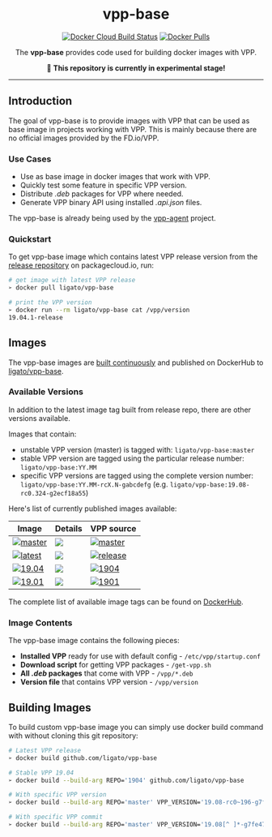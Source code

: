 <h1 align="center">vpp-base</h1>

<p align="center">
  <a href="https://hub.docker.com/r/ligato/vpp-base/builds"><img src="https://img.shields.io/docker/cloud/build/ligato/vpp-base.svg" alt="Docker Cloud Build Status"></a>
  <a href="https://hub.docker.com/r/ligato/vpp-base"><img src="https://img.shields.io/docker/pulls/ligato/vpp-base.svg" alt="Docker Pulls"></a>
</p>

<p align="center">The <b>vpp-base</b> provides code used for building docker images with VPP.</p>
<p align="center">🚧 <b>This repository is currently in experimental stage!</b></p>

---

## Introduction

The goal of vpp-base is to provide images with VPP that can be used as base image in projects working with VPP. This is mainly because there are no official images provided by the FD.io/VPP.

### Use Cases

* Use as base image in docker images that work with VPP.
* Quickly test some feature in specific VPP version.
* Distribute _.deb_ packages for VPP where needed.
* Generate VPP binary API using installed _.api.json_ files.

The vpp-base is already being used by the [vpp-agent](https://github.com/ligato/vpp-agent) project.

### Quickstart

To get vpp-base image which contains latest VPP release version from the [release repository][packagecloud-fdio] on packagecloud.io, run:

```sh
# get image with latest VPP release
➢ docker pull ligato/vpp-base

# print the VPP version
➢ docker run --rm ligato/vpp-base cat /vpp/version
19.04.1-release
```

## Images

The vpp-base images are [built continuously][dockercloud-builds] and published on DockerHub to [ligato/vpp-base][dockerhub].

### Available Versions

In addition to the latest image tag built from release repo, there are other versions available. 

Images that contain:
- unstable VPP version (master) is tagged with: `ligato/vpp-base:master`
- stable VPP version are tagged using the particular release number: `ligato/vpp-base:YY.MM`
- specific VPP versions are tagged using the complete version number: `ligato/vpp-base:YY.MM-rcX.N-gabcdefg` (e.g. `ligato/vpp-base:19.08-rc0.324-g2ecf18a55`)

Here's list of currently published images available:

| Image | Details | VPP source |
|---|---|---|
|[![master](https://img.shields.io/badge/ligato/vpp--base-master-red.svg?logo=docker&logoColor=white&style=popout)][dockerhub] | [![](https://images.microbadger.com/badges/image/ligato/vpp-base:master.svg)](https://microbadger.com/images/ligato/vpp-base:master) | [![master](https://img.shields.io/badge/packagecloud_repo-master-37327b.svg?logo=debian)](https://packagecloud.io/fdio/master) |
|[![latest](https://img.shields.io/badge/ligato/vpp--base-latest-lime.svg?logo=docker&logoColor=white&style=popout)][dockerhub] | [![](https://images.microbadger.com/badges/image/ligato/vpp-base:latest.svg)](https://microbadger.com/images/ligato/vpp-base:latest) | [![release](https://img.shields.io/badge/packagecloud_repo-release-37327b.svg?logo=debian)](https://packagecloud.io/fdio/release) |
|[![19.04](https://img.shields.io/badge/ligato/vpp--base-19.04-blue.svg?logo=docker&logoColor=white&style=popout)][dockerhub] | [![](https://images.microbadger.com/badges/image/ligato/vpp-base:19.04.svg)](https://microbadger.com/images/ligato/vpp-base:19.04) | [![1904](https://img.shields.io/badge/packagecloud_repo-1904-37327b.svg?logo=debian)](https://packagecloud.io/fdio/1904) |
|[![19.01](https://img.shields.io/badge/ligato/vpp--base-19.01-blue.svg?logo=docker&logoColor=white&style=popout)][dockerhub] | [![](https://images.microbadger.com/badges/image/ligato/vpp-base:19.01.svg)](https://microbadger.com/images/ligato/vpp-base:19.01) | [![1901](https://img.shields.io/badge/packagecloud_repo-1901-37327b.svg?logo=debian)](https://packagecloud.io/fdio/1901) |

The complete list of available image tags can be found on [DockerHub][dockerhub-tags].

### Image Contents

The vpp-base image contains the following pieces:

- **Installed VPP** ready for use with default config - `/etc/vpp/startup.conf`
- **Download script** for getting VPP packages - `/get-vpp.sh`
- **All _.deb_ packages** that come with VPP - `/vpp/*.deb`
- **Version file** that contains VPP version - `/vpp/version`

## Building Images

To build custom vpp-base image you can simply use docker build command with without cloning this git repository:

```sh
# Latest VPP release
➢ docker build github.com/ligato/vpp-base

# Stable VPP 19.04
➢ docker build --build-arg REPO='1904' github.com/ligato/vpp-base

# With specific VPP version
➢ docker build --build-arg REPO='master' VPP_VERSION='19.08-rc0~196-g7fe470a54' github.com/ligato/vpp-base

# With specific VPP commit
➢ docker build --build-arg REPO='master' VPP_VERSION='19.08[^ ]*-g7fe470a54' github.com/ligato/vpp-base
```

[dockerhub]: https://hub.docker.com/r/ligato/vpp-base
[dockerhub-tags]: https://hub.docker.com/r/ligato/vpp-base/tags
[dockercloud-builds]: https://hub.docker.com/r/ligato/vpp-base/builds
[packagecloud-fdio]: https://packagecloud.io/fdio
